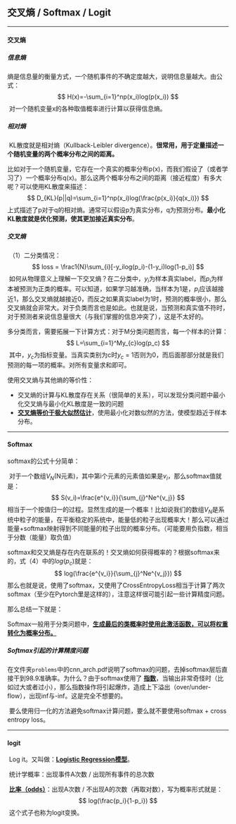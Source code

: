 ## 交叉熵 / Softmax / Logit

---

#### 交叉熵

##### 信息熵

​		熵是信息量的衡量方式，一个随机事件的不确定度越大，说明信息量越大。由公式：
$$
H(x)=-\sum_{i=1}^np(x_i)log(p(x_i))
$$
​		对一个随机变量x的各种取值概率进行计算以获得信息熵。

##### 相对熵

​		KL散度就是相对熵（Kullback-Leibler divergence）。**很常用，用于定量描述一个随机变量的两个概率分布之间的距离。**

​		比如对于一个随机变量，它存在一个真实的概率分布p(x)，而我们假设了（或者学习了）一个概率分布q(x)。那么这两个概率分布之间的距离（接近程度）有多大呢？可以使用KL散度来描述：
$$
D_{KL}(p||q)=\sum_{i=1}^np(x_i)log(\frac{p(x_i)}{q(x_i)})
$$
​		上式描述了p对于q的相对熵。通常可以假设p为真实分布，q为预测分布。**最小化KL散度就是优化预测，使其更加接近真实分布**。

##### 交叉熵

​		（1）二分类情况：
$$
loss = \frac1{N}\sum_{i}[-y_ilog(p_i)-(1-y_i)log(1-p_i)]
$$
​		如何从物理意义上理解一下交叉熵？在二分类中，$y_i$为样本真实label，而$p_i$为样本被预测为正类的概率。可以知道，如果学习越准确，当样本为1是，$p_i$应该越接近1，那么交叉熵就越接近0，而反之如果真实label为1时，预测的概率很小，那么交叉熵就会非常大。对于负类而言也是如此。也就是说，当预测和真实值不符时，对于预测者来说信息量很大（与我们掌握的信息冲突了），这是不太好的。

​		多分类而言，需要拓展一下计算方式：对于M分类问题而言，每一个样本的计算：
$$
L=\sum_{i=1}^My_{c}log(p_c)
$$
​		其中，$y_c$为指标变量。当真实类别为c时$y_c$ = 1否则为0，而后面那部分就是我们预测的每一项的概率。对所有变量求和即可。

使用交叉熵与其他熵的等价性：

- 交叉熵的计算与KL散度存在关系（很简单的关系），可以发现分类问题中最小化交叉熵与最小化KL散度是一致的问题
- **<u>交叉熵等价于极大似然估计</u>**，使用最小化对数似然的方法，使模型趋近于样本分布。

---

#### Softmax

softmax的公式十分简单：

​		对于一个数组$V_N$(N元素)，其中第i个元素的元素值如果是$v_i$，那么softmax值就是：
$$
S(v_i)=\frac{e^{v_i}}{\sum_{j}^Ne^{v_j}}
$$
​		相当于一个按值归一的过程。显然生成的是一个概率！比如说我们的数组$V_N$是系统中粒子的能量，在平衡稳定的系统中，能量低的粒子出现概率大！那么可以通过能量+softmax映射得到不同能量的粒子出现的概率分布。（可能要用负指数，相当于分数（能量）取负值）

​		softmax和交叉熵是存在内在联系的！交叉熵如何获得概率的？根据softmax来的，式（4）中的$log(p_c)$就是：
$$
log(\frac{e^{v_i}}{\sum_{j}^Ne^{v_j}})
$$
​		那么也就是说，使用了softmax，又使用了CrossEntropyLoss相当于计算了两次softmax（至少在Pytorch里是这样的），注意这样很可能引起一些计算精度问题。

那么总结一下就是：

​		Softmax一般用于分类问题中，**<u>生成最后的类概率时使用此激活函数，可以将权重转化为概率分布。</u>**

##### Softmax引起的计算精度问题

​		在文件夹`problems`中的cnn_arch.pdf说明了softmax的问题，去掉softmax层后直接干到98.9准确率。为什么？由于softmax使用了 **<u>指数</u>**，当输出非常奇怪时（比如过大或者过小），那么指数操作将引起爆炸，造成上下溢出（over/under-flow），出现inf与-inf。这是完全不想要的。

​		要么使用归一化的方法避免softmax计算问题，要么就不要使用softmax + cross entropy loss。

---

#### logit

​		Log it。又叫做：**<u>Logistic Regression模型</u>**。

​		统计学概率：出现事件A次数 / 出现所有事件的总次数

​		**<u>比率（odds）</u>**：出现A次数 / 不出现A的次数（再取对数），写为概率形式就是：
$$
log(\frac{p_i}{1-p_i})
$$
​		这个式子也称为logit变换。

